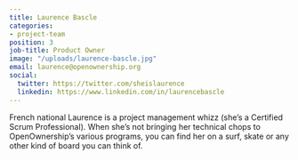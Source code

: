 ```yaml
---
title: Laurence Bascle
categories:
- project-team
position: 3
job-title: Product Owner
image: "/uploads/laurence-bascle.jpg"
email: laurence@openownership.org
social:
  twitter: https://twitter.com/sheislaurence
  linkedin: https://www.linkedin.com/in/laurencebascle
---
```


French national Laurence is a project management whizz (she’s a Certified Scrum Professional). When she’s not bringing her technical chops to OpenOwnership’s various programs, you can find her on a surf, skate or any other kind of board you can think of.